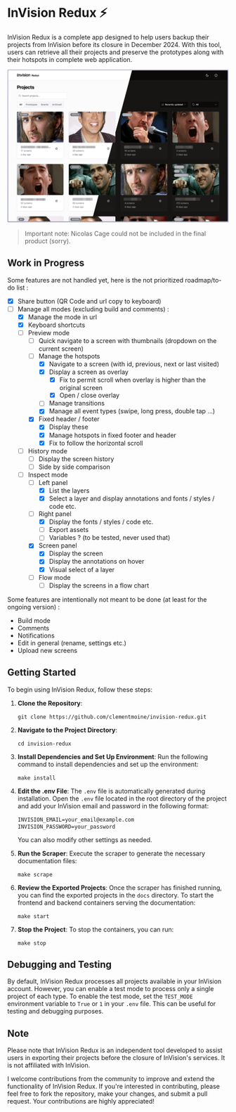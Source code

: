 # InVision Redux ⚡️

InVision Redux is a complete app designed to help users backup their projects from InVision before its closure in December 2024. With this tool, users can retrieve all their projects and preserve the prototypes along with their hotspots in complete web application.

![Description de l'image](./screenshot.png)

> Important note: Nicolas Cage could not be included in the final product (sorry).

## Work in Progress

Some features are not handled yet, here is the not prioritized roadmap/to-do list :

- [x] Share button (QR Code and url copy to keyboard)
- [ ] Manage all modes (excluding build and comments) :
  - [x] Manage the mode in url
  - [x] Keyboard shortcuts
  - [ ] Preview mode
    - [ ] Quick navigate to a screen with thumbnails (dropdown on the current screen)
    - [ ] Manage the hotspots
      - [x] Navigate to a screen (with id, previous, next or last visited)
      - [x] Display a screen as overlay
        - [x] Fix to permit scroll when overlay is higher than the original screen
        - [x] Open / close overlay
      - [ ] Manage transitions
      - [x] Manage all event types (swipe, long press, double tap ...)
    - [x] Fixed header / footer
      - [x] Display these
      - [x] Manage hotspots in fixed footer and header
      - [x] Fix to follow the horizontal scroll
  - [ ] History mode
    - [ ] Display the screen history
    - [ ] Side by side comparison
  - [ ] Inspect mode
    - [ ] Left panel
      - [x] List the layers
      - [x] Select a layer and display annotations and fonts / styles / code etc.
    - [ ] Right panel
      - [x] Display the fonts / styles / code etc.
      - [ ] Export assets
      - [ ] Variables ? (to be tested, never used that)
    - [x] Screen panel
      - [x] Display the screen
      - [x] Display the annotations on hover
      - [x] Visual select of a layer
    - [ ] Flow mode
      - [ ] Display the screens in a flow chart

Some features are intentionally not meant to be done (at least for the ongoing version) :

- Build mode
- Comments
- Notifications
- Edit in general (rename, settings etc.)
- Upload new screens

## Getting Started

To begin using InVision Redux, follow these steps:

1. **Clone the Repository**:

   ```
   git clone https://github.com/clementmoine/invision-redux.git
   ```

2. **Navigate to the Project Directory**:

   ```
   cd invision-redux
   ```

3. **Install Dependencies and Set Up Environment**:
   Run the following command to install dependencies and set up the environment:

   ```
   make install
   ```

4. **Edit the .env File**:
   The `.env` file is automatically generated during installation. Open the `.env` file located in the root directory of the project and add your InVision email and password in the following format:

   ```
   INVISION_EMAIL=your_email@example.com
   INVISION_PASSWORD=your_password
   ```

   You can also modify other settings as needed.

5. **Run the Scraper**:
   Execute the scraper to generate the necessary documentation files:

   ```
   make scrape
   ```

6. **Review the Exported Projects**:
   Once the scraper has finished running, you can find the exported projects in the `docs` directory. To start the frontend and backend containers serving the documentation:

   ```
   make start
   ```

7. **Stop the Project**:
   To stop the containers, you can run:
   ```
   make stop
   ```

## Debugging and Testing

By default, InVision Redux processes all projects available in your InVision account. However, you can enable a test mode to process only a single project of each type. To enable the test mode, set the `TEST_MODE` environment variable to `True` or `1` in your `.env` file. This can be useful for testing and debugging purposes.

## Note

Please note that InVision Redux is an independent tool developed to assist users in exporting their projects before the closure of InVision's services. It is not affiliated with InVision.

I welcome contributions from the community to improve and extend the functionality of InVision Redux. If you're interested in contributing, please feel free to fork the repository, make your changes, and submit a pull request. Your contributions are highly appreciated!
